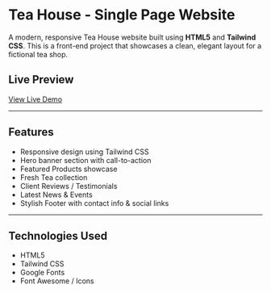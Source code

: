 
# Tea House - Single Page Website

A modern, responsive Tea House website built using **HTML5** and **Tailwind CSS**. This is a front-end project that showcases a clean, elegant layout for a fictional tea shop.

## Live Preview

[View Live Demo](https://rahamat725.github.io/tea-house-with-tailwind/)

---

## Features


- Responsive design using Tailwind CSS
- Hero banner section with call-to-action
- Featured Products showcase
- Fresh Tea collection
- Client Reviews / Testimonials
- Latest News & Events
- Stylish Footer with contact info & social links

---


##  Technologies Used

- HTML5
- Tailwind CSS
- Google Fonts 
- Font Awesome / Icons 